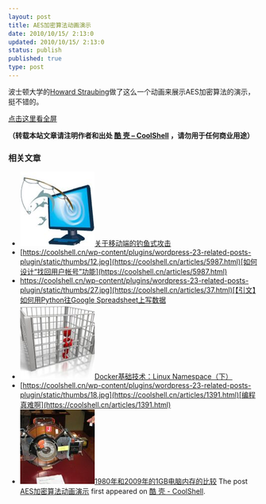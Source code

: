 ```yaml
---
layout: post
title: AES加密算法动画演示
date: 2010/10/15/ 2:13:0
updated: 2010/10/15/ 2:13:0
status: publish
published: true
type: post
---
```


波士顿大学的[Howard Straubing](http://www.cs.bc.edu/~straubin/)做了这么一个动画来展示AES加密算法的演示，挺不错的。



  

[点击这里看全屏](https://coolshell.cn/wp-content/uploads/2010/10/rijndael_ingles2004.swf)  





**（转载本站文章请注明作者和出处 [酷 壳 – CoolShell](https://coolshell.cn/) ，请勿用于任何商业用途）**



### 相关文章

* [![关于移动端的钓鱼式攻击](../wp-content/uploads/2015/04/phishing-1-150x150.jpg)](https://coolshell.cn/articles/17066.html)[关于移动端的钓鱼式攻击](https://coolshell.cn/articles/17066.html)
* [https://coolshell.cn/wp-content/plugins/wordpress-23-related-posts-plugin/static/thumbs/12.jpg](https://coolshell.cn/articles/5987.html)[如何设计“找回用户帐号”功能](https://coolshell.cn/articles/5987.html)
* [https://coolshell.cn/wp-content/plugins/wordpress-23-related-posts-plugin/static/thumbs/27.jpg](https://coolshell.cn/articles/37.html)[【引文】如何用Python往Google Spreadsheet上写数据](https://coolshell.cn/articles/37.html)
* [![Docker基础技术：Linux Namespace（下）](../wp-content/uploads/2015/04/jail_cell-150x150.jpg)](https://coolshell.cn/articles/17029.html)[Docker基础技术：Linux Namespace（下）](https://coolshell.cn/articles/17029.html)
* [https://coolshell.cn/wp-content/plugins/wordpress-23-related-posts-plugin/static/thumbs/18.jpg](https://coolshell.cn/articles/1391.html)[编程真难啊](https://coolshell.cn/articles/1391.html)
* [![1980年和2009年的1GB电脑内存的比较](../wp-content/uploads/2009/04/1gb-computer-memory-150x150.jpg)](https://coolshell.cn/articles/410.html)[1980年和2009年的1GB电脑内存的比较](https://coolshell.cn/articles/410.html)
The post [AES加密算法动画演示](https://coolshell.cn/articles/3161.html) first appeared on [酷 壳 - CoolShell](https://coolshell.cn).